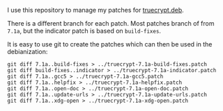 I use this repository to manage my patches for [truecrypt.deb](https://github.com/stefansundin/truecrypt.deb).

There is a different branch for each patch. Most patches branch of from `7.1a`, but the indicator patch is based on `build-fixes`.

It is easy to use git to create the patches which can then be used in the debianization:
```
git diff 7.1a..build-fixes > ../truecrypt-7.1a-build-fixes.patch
git diff build-fixes..indicator > ../truecrypt-7.1a-indicator.patch
git diff 7.1a..gcc5 > ../truecrypt-7.1a-gcc5.patch
git diff 7.1a..helpfix > ../truecrypt-7.1a-helpfix.patch
git diff 7.1a..open-doc > ../truecrypt-7.1a-open-doc.patch
git diff 7.1a..update-urls > ../truecrypt-7.1a-update-urls.patch
git diff 7.1a..xdg-open > ../truecrypt-7.1a-xdg-open.patch
```

